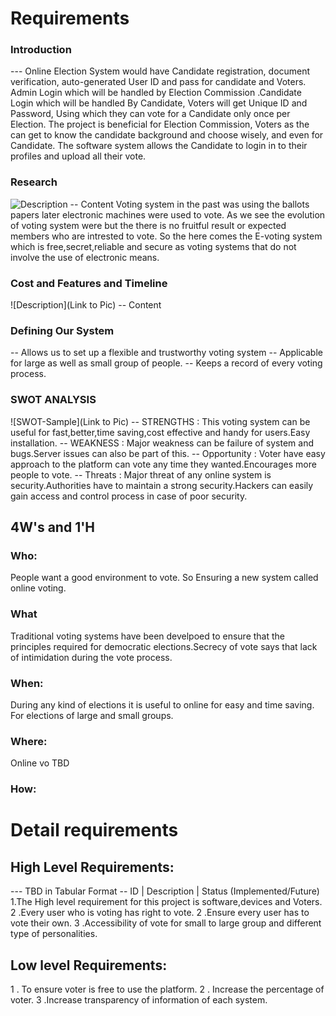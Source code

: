 # Requirements

### Introduction
--- Online Election System would have Candidate registration, document verification, auto-generated User ID and pass for candidate and Voters. Admin Login which will be handled by Election Commission .Candidate Login which will be handled By Candidate, Voters will get Unique ID and Password, Using which they can vote for a Candidate only once per Election. 
The project is beneficial for Election Commission, Voters as the can get to know the candidate background and choose wisely, and even for Candidate. The software system allows the Candidate to login in to their profiles and upload all their vote.

### Research
![Description]() -- Content
Voting system in the past was using the ballots papers later electronic machines were used to vote. As we see the evolution of voting system were but the there is no fruitful result or expected members who are intrested to vote.
So the here comes the E-voting system which is free,secret,reliable and secure as voting systems that do not involve the use of electronic means.

### Cost and Features and Timeline
![Description](Link to Pic) -- Content

### Defining Our System
-- Allows us to set up a flexible and trustworthy voting system
-- Applicable for large as well as small group of people.
-- Keeps a record of  every voting process.
### SWOT ANALYSIS
![SWOT-Sample](Link to Pic)
-- STRENGTHS : This voting system can be useful for fast,better,time saving,cost effective and handy for users.Easy installation.
-- WEAKNESS : Major weakness can be failure of system and bugs.Server issues can also be part of this.
-- Opportunity : Voter have easy approach to the platform can vote any time they wanted.Encourages more people to vote.
-- Threats : Major threat of any online system is security.Authorities have to maintain a strong security.Hackers can easily gain access and control process in case of poor security.

## 4W's and 1'H
### Who:
People want a good environment to vote. So Ensuring a new system called online voting.


### What
Traditional voting systems have been develpoed to ensure that the principles required for democratic elections.Secrecy of vote says that lack of intimidation during the vote process.


### When:
During any kind of elections it is useful to online for easy and time saving.
For elections of large and small groups.

### Where:
Online vo
TBD

### How:


# Detail requirements
## High Level Requirements:
--- TBD in Tabular Format -- ID | Description | Status (Implemented/Future)
1.The High level requirement for this project is software,devices and Voters. 
2 .Every user who is voting has right to vote.
2 .Ensure every user has to vote their own.
3 .Accessibility of vote for small to large group and different type of personalities.
## Low level Requirements:
1 . To ensure voter is free to use the platform.
2 . Increase the percentage of voter.
3 .Increase transparency of information of each system.

